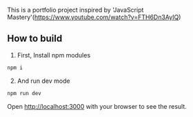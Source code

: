 This is a portfolio project inspired by 'JavaScript Mastery'(https://www.youtube.com/watch?v=FTH6Dn3AyIQ)

## How to build
1. First, Install npm modules
```js
npm i
```

2. And run dev mode
```js
npm run dev
```

Open [http://localhost:3000](http://localhost:3000) with your browser to see the result.
